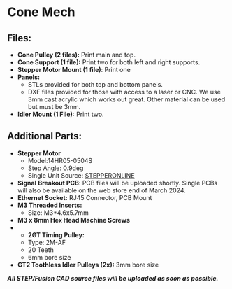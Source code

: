# Cone Mech
## Files:
* **Cone Pulley (2 files):** Print main and top.
* **Cone Support (1 file):** Print two for both left and right supports.
* **Stepper Motor Mount (1 file)**: Print one
* **Panels:** 
  * STLs provided for both top and bottom panels.
  * DXF files provided for those with access to a laser or CNC. We use 3mm cast acrylic which works out great. Other material can be used but must be 3mm. 
* **Idler Mount (1 File):** Print two.

## Additional Parts:
* **Stepper Motor**
  * Model:14HR05-0504S
  * Step Angle: 0.9deg
  * Single Unit Source: [STEPPERONLINE](https://www.omc-stepperonline.com/round-nema-14-bipolar-0-9deg-7ncm-9-91oz-in-0-5a-8-5v-36x12mm-4-wires-14hr05-0504s)
* **Signal** **Breakout PCB**: PCB files will be uploaded shortly. Single PCBs will also be available on the web store end of March 2024. 
* **Ethernet Socket:** RJ45 Connector, PCB Mount
* **M3 Threaded Inserts:**
  * Size: M3*4.6x5.7mm
* **M3 x 8mm Hex Head Machine Screws**
* * **2GT Timing Pulley:** 
  * Type: 2M-AF
  * 20 Teeth
  * 6mm bore size
* **GT2 Toothless  Idler Pulleys (2x):** 3mm bore size

***All STEP/Fusion CAD source files will be uploaded as soon as possible.*** 
